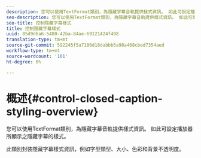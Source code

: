 ```yaml
---
description: 您可以使用TextFormat類別，為隱藏字幕音軌提供樣式資訊。 如此可設定播放器所顯示之隱藏字幕的樣式。
seo-description: 您可以使用TextFormat類別，為隱藏字幕音軌提供樣式資訊。 如此可設定播放器所顯示之隱藏字幕的樣式。
seo-title: 控制隱藏字幕樣式
title: 控制隱藏字幕樣式
uuid: 85d9d6a6-5480-42ba-84ae-69121424f498
translation-type: tm+mt
source-git-commit: 592245f5a7186d18dabbb5a98a468cbed7354aed
workflow-type: tm+mt
source-wordcount: '101'
ht-degree: 0%

---
```



# 概述{#control-closed-caption-styling-overview}

您可以使用TextFormat類別，為隱藏字幕音軌提供樣式資訊。 如此可設定播放器所顯示之隱藏字幕的樣式。

此類別封裝隱藏字幕樣式資訊，例如字型類型、大小、色彩和背景不透明度。